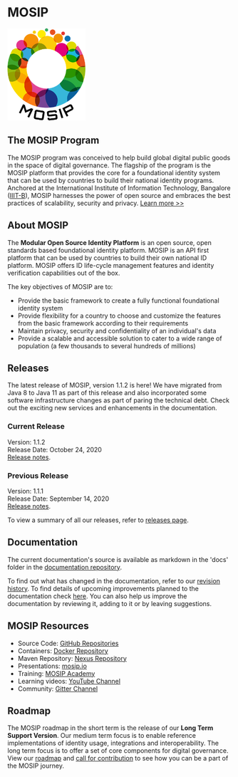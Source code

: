 # MOSIP

![](_images/mosip-logo.png)

## The MOSIP Program
The MOSIP program was conceived to help build global digital public goods in the space of digital governance. The flagship of the program is the MOSIP platform that provides the core for a foundational identity system that can be used by countries to build their national identity programs. Anchored at the International Institute of Information Technology, Bangalore ([IIIT-B](https://www.iiitb.ac.in/)), MOSIP harnesses the power of open source and embraces the best practices of scalability, security and privacy. [Learn more >>](https://www.mosip.io/)

## About MOSIP
The **Modular Open Source Identity Platform** is an open source, open standards based foundational identity platform. MOSIP is an API first platform that can be used by countries to build their own national ID platform. MOSIP offers ID life-cycle management features and identity verification capabilities out of the box.

The key objectives of MOSIP are to:
* Provide the basic framework to create a fully functional foundational identity system
* Provide flexibility for a country to choose and customize the features from the basic framework according to their requirements
* Maintain privacy, security and confidentiality of an individual's data
* Provide a scalable and accessible solution to cater to a wide range of population (a few thousands to several hundreds of millions)

## Releases
The latest release of MOSIP, version 1.1.2 is here! We have migrated from Java 8 to Java 11 as part of this release and also incorporated some software infrastructure changes as part of paring the technical debt. Check out the exciting new services and enhancements in the documentation.

### Current Release 
Version: 1.1.2<br>Release Date: October 24, 2020<br>[Release notes](Release-Notes-1.1.2.md).

### Previous Release
Version: 1.1.1<br>Release Date: September 14, 2020<br> [Release notes](Release-Notes-1.1.1.md).

To view a summary of all our releases, refer to [releases page](MOSIP-Releases.md).

## Documentation
The current documentation's source is available as markdown in the 'docs' folder in the [documentation repository](https://github.com/mosip/documentation).

To find out what has changed in the documentation, refer to our [revision history](Revision-History.md). To find details of upcoming improvements planned to the documentation check [here](Documentation-Updates.md). You can also help us improve the documentation by reviewing it, adding to it or by leaving suggestions.

## MOSIP Resources

* Source Code: [GitHub Repositories](https://github.com/mosip)
* Containers: [Docker Repository](https://hub.docker.com/u/mosipid)
* Maven Repository: [Nexus Repository](https://oss.sonatype.org/service/local/repositories/snapshots/content/io/mosip/)
* Presentations: [mosip.io](https://www.mosip.io/resources.php)
* Training: [MOSIP Academy](https://academy.mosip.io)
* Learning videos: [YouTube Channel](https://www.youtube.com/channel/UCKFSVO6BO1QLvBzc4voziDg)
* Community: [Gitter Channel](https://gitter.im/mosip-community/community)

## Roadmap

The MOSIP roadmap in the short term is the release of our **Long Term Support Version**. Our medium term focus is to enable reference implementations of identity usage, integrations and interoperability. The long term focus is to offer a set of core components for digital governance. View our [roadmap](roadmap.md) and [call for contribution](Call-for-Contribution.md) to see how you can be a part of the MOSIP journey.
